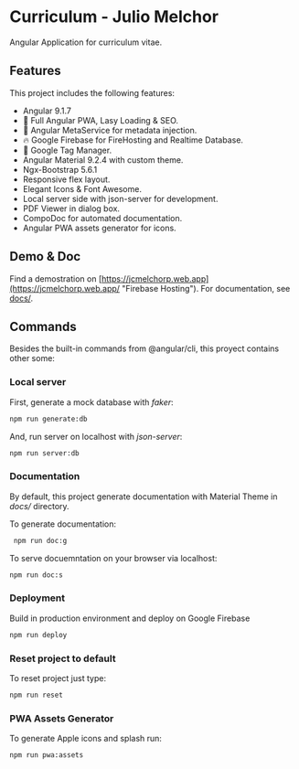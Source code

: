 # Curriculum - Julio Melchor

Angular Application for curriculum vitae.

## Features

This project includes the following features:

- Angular 9.1.7
- 🚀 Full Angular PWA, Lasy Loading & SEO.
- 🔨 Angular MetaService for metadata injection.
- 🔥 Google Firebase for FireHosting and Realtime Database.
- 📌 Google Tag Manager.
- Angular Material 9.2.4 with custom theme.
- Ngx-Bootstrap 5.6.1
- Responsive flex layout.
- Elegant Icons & Font Awesome.
- Local server side with json-server for development.
- PDF Viewer in dialog box.
- CompoDoc for automated documentation.
- Angular PWA assets generator for icons.

## Demo & Doc

Find a demostration on [https://jcmelchorp.web.app](https://jcmelchorp.web.app/ "Firebase Hosting").
For documentation, see [docs/](https://juliomelchorpinto.github.io/jcmelchorp/ "Github Pages").

## Commands

Besides the built-in commands from @angular/cli, this proyect contains other some:

### Local server

First, generate a mock database with *faker*:

```` bash
npm run generate:db
````

And, run server on localhost with *json-server*:

```` bash
npm run server:db
````

### Documentation

By default, this project generate documentation with Material Theme in *docs/* directory.

To generate documentation:

```` bash
 npm run doc:g
````

To serve docuemntation on your browser via localhost:

```` bash
npm run doc:s
````

### Deployment

Build in production environment and deploy on Google Firebase

```` bash
npm run deploy
````

### Reset project to default

To reset project just type:

```` bash
npm run reset
````

### PWA Assets Generator

To generate Apple icons and splash run:

```` bash
npm run pwa:assets
````
